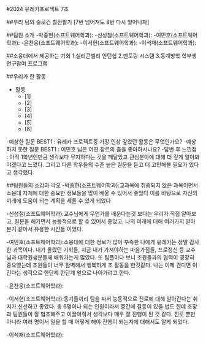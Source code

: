 #2024 유레카프로젝트 7조

##우리 팀의 슬로건
칠전팔기 [7번 넘어져도 8번 다시 일어나자]

##팀원 소개
-박종현(소프트웨어학과):
-신성철(소프트웨어학과):
-여민호(소프트웨어학과):
-윤찬웅(소프트웨어학과):
-이서현(소프트웨어학과):
-이석재(소프트웨어학과):

##소융대에서 제공하는 기회
1.실리콘벨리 인턴쉽
2.멘토링 시스템
3.동계방학 학부생 연구참여 프로그램

##우리가 한 활동
- 활동
    - [1] 
    - [2] 
    - [3]
    - [4]
    - [5]
    - [6]

-예상한 질문 BEST1 : 유레카 프로젝트중 가장 인상 깊었던 활동은 무엇인가요?
-예상하지 못한 질문 BEST1 : 여민호 님은 어떤 장르의 춤을 좋아하시나요?
-답변 후 느낀점 : 아직 1학년인만큼 생각보다 무지하다는 것을 깨달았고 관심분야에 대해 더 깊게 알아봐야겠다고 느꼈다. 그리고 다른 학우들의 수준 높은 질문을 듣고 더 고민해볼 필요가 있다고 생각했다.

##팀원들의 소감과 각오
-박종현(소프트웨어학과):교과목에 취중되지 않은 과목이면서 소융대 자체에 대한 중요한 정보들을 많이 배울 수 있어서 좋았다 이를 바탕으로 자신의 미래에 도움이 되는 계획을 세울 수 있게 되었다

-신성철(소프트웨어학과):교수님에게 무언가를 배운다는것 보다는 우리가 직접 알아보고, 질문을 해가면서 능동적으로 할 수 있어서 좋았고, 나의 미래에 대해 여러가지 알아본거 같아서 유용한 시간들 이었다.

-여민호(소프트웨어학과):소융대에 대한 정보가 많이 부족한 나에게 유레카는 정말 감사한 과목이다. 내가 몰랐던 기회들, 지금 내가 가져야하는 마음가짐들, 프로정신 등 교수님과 대학원생분들께 배워가는게 많았다. 또 팀플이다 보니 조원들과의 협력이 굉장히 중요했는데 조원들이 너무 완벽해서 행복하게 조 활동을 한것같다. 나는 이제 견디면 이긴다는 생각으로 한단계 한단계 앞으로 나아가려고 한다.

-윤찬웅(소프트웨어학과):

-이서현(소프트웨어학과):동기들끼리 팀을 짜서 능동적으로 진로에 대해 알아간다는 취지가 신선하고 좋았다. 총 6명이나 되는 인원이라서 중간에 갈등이 있을 법도 한데 조장과 팀원들이 잘 협조해주고 이끌어줘서 생각보다 매우 잘 진행이 된 것 같다. 진로 뿐만 아니라 여러 명이서 일을 할 때 어떻게 해야 진행이 되는지에 대해서도 알게 되었다.

-이석재(소프트웨어학과):





